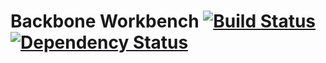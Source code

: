 # Backbone Workbench [![Build Status](https://secure.travis-ci.org/unindented/backbone-workbench.png)](http://travis-ci.org/unindented/backbone-workbench) [![Dependency Status](https://gemnasium.com/unindented/backbone-workbench.png)](https://gemnasium.com/unindented/backbone-workbench)
